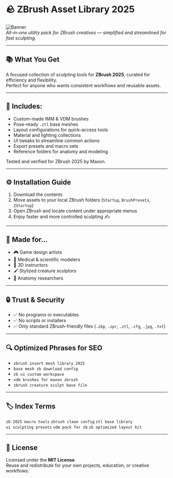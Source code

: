  # 🪨 ZBrush Asset Library 2025

![Banner](https://i.postimg.cc/zfXjk3nn/photo.png)  
*All-in-one utility pack for ZBrush creatives — simplified and streamlined for fast sculpting.*

---

## 📚 What You Get

A focused collection of sculpting tools for **ZBrush 2025**, curated for efficiency and flexibility.  
Perfect for anyone who wants consistent workflows and reusable assets.

---

## 🧳 Includes:

- Custom-made IMM & VDM brushes  
- Pose-ready `.ztl` base meshes  
- Layout configurations for quick-access tools  
- Material and lighting collections  
- UI tweaks to streamline common actions  
- Export presets and macro sets  
- Reference folders for anatomy and modeling

Tested and verified for ZBrush 2025 by Maxon.

---

## ⚙️ Installation Guide

1. Download the contents  
2. Move assets to your local ZBrush folders (`Startup`, `BrushPresets`, `ZStartup`)  
3. Open ZBrush and locate content under appropriate menus  
4. Enjoy faster and more controlled sculpting ✍️

---

## 👤 Made for...

- 🎮 Game design artists  
- 🧬 Medical & scientific modelers  
- 🧠 3D instructors  
- 🖌️ Stylized creature sculptors  
- 📐 Anatomy researchers

---

## 🔒 Trust & Security

- ✅ No programs or executables  
- ✅ No scripts or installers  
- ✅ Only standard ZBrush-friendly files (`.zbp`, `.zpr`, `.ztl`, `.cfg`, `.jpg`, `.txt`)

---

## 🔍 Optimized Phrases for SEO

- `zbrush insert mesh library 2025`  
- `base mesh zb download config`  
- `zb ui custom workspace`  
- `vdm brushes for maxon zbrush`  
- `zbrush creature sculpt base file`

---

## 🏷️ Index Terms

`zb 2025 macro tools` `zbrush clean config` `ztl base library`  
`ui sculpting presets` `vdm pack for zb` `zb optimized layout kit`

---

## 📄 License

Licensed under the **MIT License**.  
Reuse and redistribute for your own projects, education, or creative workflows.
